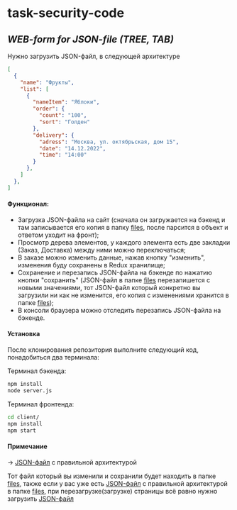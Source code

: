 # task-security-code
## _WEB-form for JSON-file (TREE, TAB)_

Нужно загрузить JSON-файл, в следующей архитектуре
```json
[
  {
    "name": "Фрукты",
    "list": [
      {
        "nameItem": "Яблоки",
        "order": {
          "count": "100",
          "sort": "Голден"
        },
        "delivery": {
          "adress": "Москва, ул. октябрьская, дом 15",
          "date": "14.12.2022",
          "time": "14:00"
        }
      },
    ]
  },
]
```

#### Функционал:
- Загрузка JSON-файла на сайт (сначала он загружается на бэкенд и там записывается его копия в папку [files](https://github.com/kartemdev/task-security-code/tree/main/files), после парсится в объект и ответом уходит на фронт);
- Просмотр дерева элементов, у каждого элемента есть две закладки (Заказ, Доставка) между ними можно переключаться;
- В заказе можно изменить данные, нажав кнопку "изменить", изменения буду сохранены в Redux хранилище;
- Сохранение и перезапись JSON-файла на бэкенде по нажатию кнопки "сохранить" (JSON-файл в папке [files](https://github.com/kartemdev/task-security-code/tree/main/files) перезапишется с новыми значениями, тот JSON-файл который конкретно вы загрузили ни как не изменится, его копия с изменениями хранится в папке [files](https://github.com/kartemdev/task-security-code/tree/main/files));
- В консоли браузера можно отследить перезапись JSON-файла на бэкенде.

#### Установка
После клонирования репозитория выполните следующий код, понадобиться два терминала:

Терминал бэкенда:
```sh
npm install
node server.js
```

Терминал фронтенда:
```sh
cd client/
npm install
npm start
```

#### Примечание
-> [JSON-файл](https://disk.yandex.ru/d/MqQi2-chQe7ugQ) с правильной архитектурой

Тот файл который вы изменили и сохранили будет находить в папке [files](https://github.com/kartemdev/task-security-code/tree/main/files), также если у вас уже есть [JSON-файл](https://disk.yandex.ru/d/MqQi2-chQe7ugQ) с правильной архитектурой в папке [files](https://github.com/kartemdev/task-security-code/tree/main/files), при перезагрузке(загрузке) страницы всё равно нужно загрузить [JSON-файл](https://disk.yandex.ru/d/MqQi2-chQe7ugQ)
